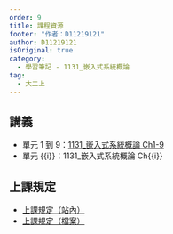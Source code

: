 ```yaml
---
order: 9
title: 課程資源
footer: "作者：D11219121"
author: D11219121
isOriginal: true
category:
  - 學習筆記 - 1131_嵌入式系統概論
tag:
  - 大二上
---
```


## 講義

<ul>
  <li>
    單元 1 到 9：<a href="/studing/embedded-system/resource/1131_嵌入式系統概論%20Ch1-9.pdf" target="_blank">1131_嵌入式系統概論 Ch1-9</a>
  </li>
  <span v-for="i in 9">
    <li>
      單元 {{i}}：<a :href="'/studing/embedded-system/resource/1131_嵌入式系統概論%20Ch' + i + '.pdf'" target="_blank">1131_嵌入式系統概論 Ch{{i}}</a>
    </li>
  </span>
</ul>

## 上課規定

- [上課規定（站內）](./intro)
- [上課規定（檔案）](/studing/embedded-system/resource/上課規定.docx)
